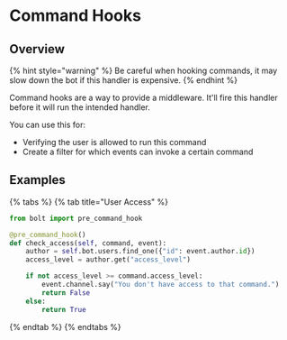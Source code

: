 # Command Hooks

## Overview

{% hint style="warning" %}
Be careful when hooking commands, it may slow down the bot if this handler is expensive.
{% endhint %}

Command hooks are a way to provide a middleware. It'll fire this handler before it will run the intended handler.

You can use this for:

* Verifying the user is allowed to run this command
* Create a filter for which events can invoke a certain command

## Examples

{% tabs %}
{% tab title="User Access" %}
```python
from bolt import pre_command_hook

@pre_command_hook()
def check_access(self, command, event):
    author = self.bot.users.find_one({"id": event.author.id})
    access_level = author.get("access_level")

    if not access_level >= command.access_level:
        event.channel.say("You don't have access to that command.")
        return False
    else:
        return True
```
{% endtab %}
{% endtabs %}


